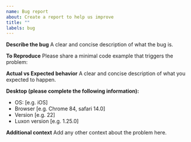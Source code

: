 ```yaml
---
name: Bug report
about: Create a report to help us improve
title: ""
labels: bug
---
```


**Describe the bug**
A clear and concise description of what the bug is.

**To Reproduce**
Please share a minimal code example that triggers the problem:

**Actual vs Expected behavior**
A clear and concise description of what you expected to happen.

**Desktop (please complete the following information):**

- OS: [e.g. iOS]
- Browser [e.g. Chrome 84, safari 14.0]
- Version [e.g. 22]
- Luxon version [e.g. 1.25.0]

**Additional context**
Add any other context about the problem here.
